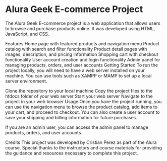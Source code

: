 # Alura Geek E-commerce Project
The Alura Geek E-commerce project is a web application that allows users to browse and purchase products online. It was developed using HTML, JavaScript, and CSS.

Features
Home page with featured products and navigation menu
Product catalog with search and filter functionality
Product detail pages with images, description, and pricing information
Shopping cart with checkout functionality
User account creation and login functionality
Admin panel for managing products, orders, and user accounts
Getting Started
To run the project locally, you will need to have a web server installed on your machine. You can use tools such as XAMPP or MAMP to set up a local server environment.

Clone the repository to your local machine
Copy the project files to the htdocs folder of your web server
Start your web server
Navigate to the project in your web browser
Usage
Once you have the project running, you can use the navigation menu to browse the product catalog, add items to your cart, and proceed to checkout. You can also create a user account to save your shipping and billing information for future purchases.

If you are an admin user, you can access the admin panel to manage products, orders, and user accounts.

Credits
This project was developed by Cristian Perez as part of the Alura course. Special thanks to the instructors and course materials for providing the guidance and resources necessary to complete this project.
